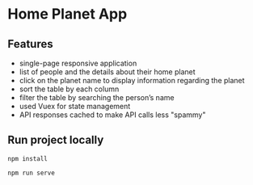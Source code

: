 # Home Planet App

## Features
- single-page responsive application 
- list of people and the details about their home planet
- click on the planet name to display information regarding the planet
- sort the table by each column
- filter the table by searching the person’s name
- used Vuex for state management
- API responses cached to make API calls less "spammy"

## Run project locally
```
npm install
```
```
npm run serve
